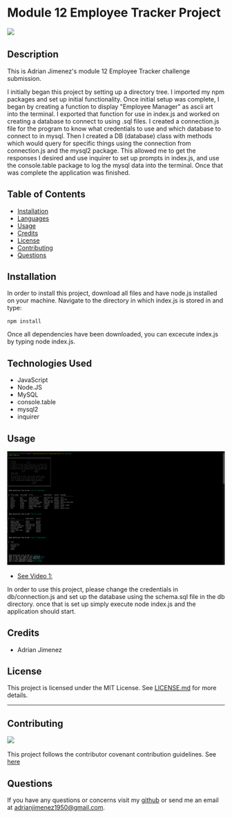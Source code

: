 
# Module 12 Employee Tracker Project


![](https://img.shields.io/badge/License-MIT-green)


## Description

This is Adrian Jimenez's module 12 Employee Tracker challenge submission. 

I initially began this project by setting up a directory tree. I imported my npm packages and set up initial functionality. Once initial setup was complete, I began by creating a function to display "Employee Manager" as ascii art into the terminal. I exported that function for use in index.js and worked on creating a database to connect to using .sql files. I created a connection.js file for the program to know what credentials to use and which database to connect to in mysql. Then I created a DB (database) class with methods which would query for specific things using the connection from connection.js and the mysql2 package. This allowed me to get the responses I desired and use inquirer to set up prompts in index.js, and use the console.table package to log the mysql data into the terminal. Once that was complete the application was finished. 

## Table of Contents

- [Installation](#installation)
- [Languages](#languages)
- [Usage](#usage)
- [Credits](#credits)
- [License](#license)
- [Contributing](#contributing)
- [Questions](#questions)

## Installation

In order to install this project, download all files and have node.js installed on your machine. Navigate to the directory in which index.js is stored in and type: 

    npm install


Once all dependencies have been downloaded, you can excecute index.js by typing node index.js.

## Technologies Used

* JavaScript
* Node.JS
* MySQL
* console.table
* mysql2
* inquirer

## Usage

![](./assets/images/preview.PNG)

* [See Video 1:](https://drive.google.com/file/d/1e58ytS1gZ4xnGSdvnW1Znon5Ya-Z4OXX/view?usp=sharing)

In order to use this project, please change the credentials in db/connection.js and set up the database using the schema.sql file in the db directory. once that is set up simply execute node index.js and the application should start.


## Credits

* Adrian Jimenez


## License


This project is licensed under the MIT License. See [LICENSE.md](./LICENSE.md) for more details.

---

## Contributing


![](https://img.shields.io/badge/Contribution-CC%20v2.1-blueviolet)


This project follows the contributor covenant contribution guidelines. See [here](https://www.contributor-covenant.org/version/2/1/code_of_conduct/) 


## Questions

If you have any questions or concerns visit my [github](https://github.com/PuppetAJ) or send me an email at <adrianjimenez1950@gmail.com>. 

